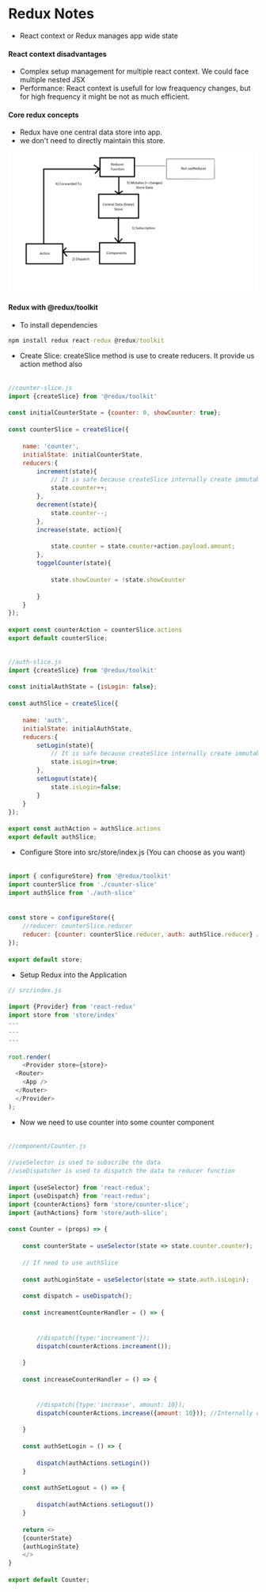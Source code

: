 # Redux Notes
- React context or Redux manages app wide state

#### React context disadvantages
- Complex setup management for multiple react context. We could face multiple nested JSX
- Performance: React context is usefull for low freaquency changes, but for high frequency it might be not as much efficient.

#### Core redux concepts
- Redux have one central data store into app.
- we don't need to directly maintain this store.

![Redux FLow](redux_flow.png)

#### Redux with @redux/toolkit

- To install dependencies

```cmd
npm install redux react-redux @redux/toolkit
```

- Create Slice: createSlice method is use to create reducers. It provide us action method also

```js

//counter-slice.js
import {createSlice} from '@redux/toolkit'

const initialCounterState = {counter: 0, showCounter: true};

const counterSlice = createSlice({
	
	name: 'counter',
	initialState: initialCounterState,
	reducers:{
		increment(state){
			// It is safe because createSlice internally create immutable object
			state.counter++;
		},
		decrement(state){
			state.counter--;
		},
		increase(state, action){
			
			state.counter = state.counter+action.payload.amount;
		},
		toggelCounter(state){
			
			state.showCounter = !state.showCounter
			
		}
	}
});

export const counterAction = counterSlice.actions
export default counterSlice;

```

```js

//auth-slice.js
import {createSlice} from '@redux/toolkit'

const initialAuthState = {isLogin: false};

const authSlice = createSlice({
	
	name: 'auth',
	initialState: initialAuthState,
	reducers:{
		setLogin(state){
			// It is safe because createSlice internally create immutable object
			state.isLogin=true;
		},
		setLogout(state){
			state.isLogin=false;
		}
	}
});

export const authAction = authSlice.actions
export default authSlice;

```


- Configure Store into src/store/index.js (You can choose as you want)

```js

import { configureStore} from '@redux/toolkit'
import counterSlice from './counter-slice'
import authSlice from './auth-slice'


const store = configureStore({
	//reducer: counterSlice.reducer 
	reducer: {counter: counterSlice.reducer, auth: authSlice.reducer} // For multiple reducers
});

export default store;

```

- Setup Redux into the Application

```js
// src/index.js

import {Provider} from 'react-redux'
import store from 'store/index'
---
---
---

root.render(
	<Provider store={store}>
  <Router>
    <App />
  </Router>
  </Provider>
);

```

- Now we need to use counter into some counter component

```js

//component/Counter.js

//useSelector is used to subscribe the data
//useDispatcher is used to dispatch the data to reducer function

import {useSelector} from 'react-redux';
import {useDispatch} from 'react-redux';
import {counterActions} form 'store/counter-slice';
import {authActions} form 'store/auth-slice';

const Counter = (props) => {
	
	const counterState = useSelector(state => state.counter.counter);
	
    // If need to use authSlice

    const authLoginState = useSelector(state => state.auth.isLogin);

	const dispatch = useDispatch();
	
	const increamentCounterHandler = () => {
		
		
		//dispatch({type:'increament'});
		dispatch(counterActions.increament());
		
	}
	
	const increaseCounterHandler = () => {
		
		
		//dispatch({type:'increase', amount: 10});
		dispatch(counterActions.increase({amount: 10})); //Internally create object by redux toolkit look like {type:SOME_UDI_BY_REDUX, payload: any_value_passed_into_method}
		
	}

    const authSetLogin = () => {

        dispatch(authActions.setLogin())
    }
	
    const authSetLogout = () => {

        dispatch(authActions.setLogout())
    }

	return <>
	{counterState}
    {authLoginState}
	</>
}

export default Counter;

```